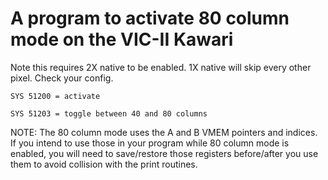 # A program to activate 80 column mode on the VIC-II Kawari

Note this requires 2X native to be enabled.  1X native will skip
every other pixel. Check your config.

    SYS 51200 = activate

    SYS 51203 = toggle between 40 and 80 columns

NOTE: The 80 column mode uses the A and B VMEM pointers and indices. If you intend to use those in your program while 80 column mode is enabled, you will need to save/restore those registers before/after you use them to avoid collision with the print routines.
